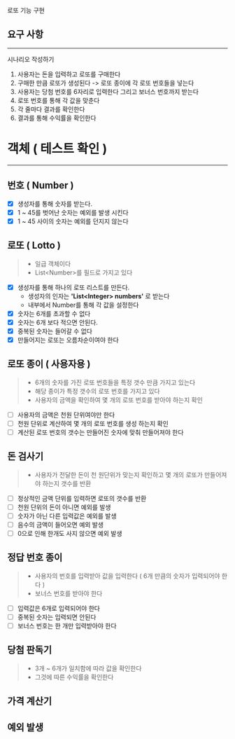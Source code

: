 로또 기능 구현

## 요구 사항

---

시나리오 작성하기
1. 사용자는 돈을 입력하고 로또를 구매한다
2. 구매한 만큼 로또가 생성된다 -> 로또 종이에 각 로또 번호들을 넣는다
3. 사용자는 당첨 번호를 6자리로 입력한다 그리고 보너스 번호까지 받는다
4. 로또 번호를 통해 각 값을 맞춘다
5. 각 줄마다 결과를 확인한다
6. 결과를 통해 수익률을 확인한다


# 객체 ( 테스트 확인 )

---
## 번호 ( Number )
- [x] 생성자를 통해 숫자를 받는다.
- [x] 1 ~ 45를 벗어난 숫자는 예외를 발생 시킨다
- [x] 1 ~ 45 사이의 숫자는 예외를 던지지 않는다

## 로또 ( Lotto )
> - 일급 객체이다
> - List\<Number>를 필드로 가지고 있다 

- [x] 생성자를 통해 하나의 로또 리스트를 만든다.
  - 생성자의 인자는 <strong>'List\<Integer> numbers'</strong> 로 받는다
  - 내부에서 Number를 통해 각 값을 설정한다
- [x] 숫자는 6개를 초과할 수 없다
- [x] 숫자는 6개 보다 적으면 안된다.
- [x] 중복된 숫자는 들어갈 수 없다
- [x] 만들어지는 로또는 오름차순이여야 한다
  
## 로또 종이 ( 사용자용 )
> - 6개의 숫자를 가진 로또 번호들을 특정 갯수 만큼 가지고 있는다 
> - 해당 종이가 특정 갯수의 로또 번호를 가지고 있다
> - 사용자의 금액을 확인하여 몇 개의 로또 번호를 받아야 하는지 확인

- [ ] 사용자의 금액은 천원 단위여야만 한다
- [ ] 천원 단위로 계산하여 몇 개의 로또 번호를 생성 하는지 확인
- [ ] 계산된 로또 번호의 갯수는 만들어진 숫자에 맞춰 만들어져야 한다

## 돈 검사기
> - 사용자가 전달한 돈이 천 원단위가 맞는지 확인하고 몇 개의 로또가 만들어져야 하는지 갯수를 반환 

- [ ] 정상적인 금액 단위를 입력하면 로또의 갯수를 반환
- [ ] 천원 단위의 돈이 아니면 예외를 발생
- [ ] 숫자가 아닌 다른 입력값은 예외를 발생
- [ ] 음수의 금액이 들어오면 예외 발생
- [ ] 0으로 인해 한개도 사지 않으면 예외 발생

## 정답 번호 종이 
> - 사용자의 번호를 입력받아 값을 입력한다 ( 6개 만큼의 숫자가 입력되어야 한다 )
> - 보너스 번호를 받아야 한다

- [ ] 입력값은 6개로 입력되어야 한다
- [ ] 중복된 숫자는 입력되면 안된다
- [ ] 보너스 번호는 한 개만 입력받아야 한다

## 당첨 판독기
> - 3개 ~ 6개가 일치함에 따라 값을 확인한다
> - 그것에 따른 수익률을 확인한다


## 가격 계산기


## 예외 발생

